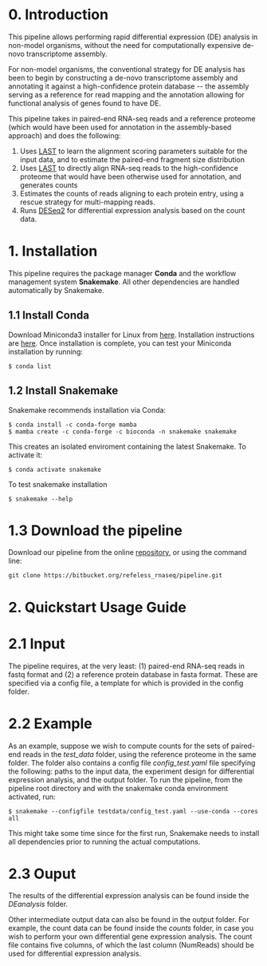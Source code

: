 # 0. Introduction
This pipeline allows performing rapid differential expression (DE) analysis in non-model organisms, without the need for computationally expensive de-novo transcriptome assembly. 

For non-model organisms, the conventional strategy for DE analysis has been to begin by constructing a de-novo transcriptome assembly and annotating it against a high-confidence protein database -- the assembly serving as a reference for read mapping and the annotation allowing for functional analysis of genes found to have DE. 

This pipeline takes in paired-end RNA-seq reads and a reference proteome (which would have been used for annotation in the assembly-based approach) and does the following:
1. Uses [LAST](http://last.cbrc.jp) to learn the alignment scoring parameters suitable for the input data, and to estimate the paired-end fragment size distribution
2. Uses [LAST](http://last.cbrc.jp) to directly align RNA-seq reads to the high-confidence proteome that would have been otherwise used for annotation, and generates counts
3. Estimates the counts of reads aligning to each protein entry, using a rescue strategy for multi-mapping reads.
4. Runs [DESeq2](https://bioconductor.org/packages/release/bioc/html/DESeq2.html) for differential expression analysis based on the count data.

# 1. Installation
This pipeline requires the package manager **Conda** and the workflow management system **Snakemake**.
All other dependencies are handled automatically by Snakemake.
## 1.1 Install Conda 
Download Miniconda3  installer for Linux from  [here](https://docs.conda.io/en/latest/miniconda.html#linux-installers).
Installation instructions are [here](https://conda.io/projects/conda/en/latest/user-guide/install/linux.html).
Once installation is complete, you can test your Miniconda installation by running:
```
$ conda list
```
## 1.2 Install Snakemake
Snakemake recommends installation via Conda:
```
$ conda install -c conda-forge mamba
$ mamba create -c conda-forge -c bioconda -n snakemake snakemake
```
This creates an isolated enviroment containing the latest Snakemake. To activate it:
```
$ conda activate snakemake
```
To test snakemake installation 
```
$ snakemake --help
```
# 1.3 Download the pipeline
Download our pipeline from the online [repository](https://bitbucket.org/refeless_rnaseq/pipeline), or using the command line:
```
git clone https://bitbucket.org/refeless_rnaseq/pipeline.git
```
# 2. Quickstart Usage Guide

# 2.1 Input
The pipeline requires, at the very least: (1) paired-end RNA-seq reads in fastq format and (2) a reference protein database in fasta format. 
These are specified via a config file, a template for which is provided in the config folder.

# 2.2 Example
As an example, suppose we wish to compute counts for the sets of paired-end reads in the *test_data* folder, using the reference proteome in the same folder. 
The folder also contains a config file *config_test.yaml* file specifying the following: paths to the input data, the experiment design for differential expression analysis, and the output folder.
To run the pipeline, from the pipeline root directory and with the snakemake conda environment activated, run:
```
$ snakemake --configfile testdata/config_test.yaml --use-conda --cores all 
```
This might take some time since for the first run, Snakemake needs to install all dependencies prior to running the actual computations.
# 2.3 Ouput
The results of the differential expression analysis can be found inside the *DEanalysis* folder. 

Other intermediate output data can also be found in the output folder.  For example, the count data can be found inside the *counts* folder, in case you wish to perform your own differential gene expression analysis.
The count file contains five columns, of which the last column (NumReads) should be used for differential expression analysis. 


